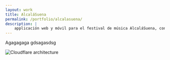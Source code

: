 ```yaml
---
layout: work
title: AlcaláSuena
permalink: /portfolio/alcalasuena/
description: |
    applicación web y móvil para el festival de música AlcaláSuena, con perfil de bandas, horarios, formularios de inscripción y votación online de concurso... ya va a por su 4ª edición! 
---
```


Agagagaga gdsagasdsg

![Cloudflare architecture](preview.png)

[jekyll-organization]: https://github.com/jekyll
